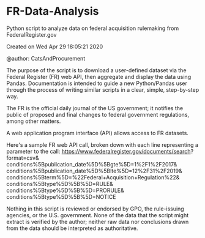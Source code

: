 # FR-Data-Analysis
Python script to analyze data on federal acquisition rulemaking from FederalRegister.gov

Created on Wed Apr 29 18:05:21 2020

@author: CatsAndProcurement

The purpose of the script is to download a user-defined dataset via the Federal Register (FR) web API, then aggregate and display the data using Pandas. Documentation is intended to guide a new Python/Pandas user through the process of writing similar scripts in a clear, simple, step-by-step way.

The FR is the official daily journal of the US government; it notifies the public of proposed and final changes to federal government regulations, among other matters.

A web application program interface (API) allows access to FR datasets.

Here's a sample FR web API call, broken down with each line representing a parameter to the call:
https://www.federalregister.gov/documents/search?
format=csv&
conditions%5Bpublication_date%5D%5Bgte%5D=1%2F1%2F2017&
conditions%5Bpublication_date%5D%5Blte%5D=12%2F31%2F2019&
conditions%5Bterm%5D=%22Federal+Acquisition+Regulation%22&
conditions%5Btype%5D%5B%5D=RULE&
conditions%5Btype%5D%5B%5D=PRORULE&
conditions%5Btype%5D%5B%5D=NOTICE

Nothing in this script is reviewed or endorsed by GPO, the rule-issuing agencies, or the U.S. government. None of the data that the script might extract is verified by the author; neither raw data nor conclusions drawn from the data should be interpreted as authoritative.
